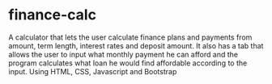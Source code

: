 # finance-calc
A calculator that lets the user calculate finance plans and payments from amount, term length, interest rates and deposit amount. It also has a tab that allows the user to input what monthly payment he can afford and the program calculates what loan he would find affordable according to the input. Using HTML, CSS, Javascript and Bootstrap

